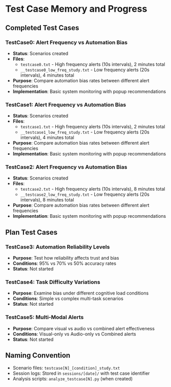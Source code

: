 # Test Case Memory and Progress

## Completed Test Cases

### TestCase0: Alert Frequency vs Automation Bias

- **Status**: Scenarios created
- **Files**:
  - `testcase0.txt` - High frequency alerts (10s intervals), 2 minutes total
  - `__testcase0_low_freq_study.txt` - Low frequency alerts (20s intervals), 4 minutes total
- **Purpose**: Compare automation bias rates between different alert frequencies
- **Implementation**: Basic system monitoring with popup recommendations

### TestCase1: Alert Frequency vs Automation Bias

- **Status**: Scenarios created
- **Files**: 
  - `testcase1.txt` - High frequency alerts (10s intervals), 2 minutes total
  - `__testcase1_low_freq_study.txt` - Low frequency alerts (20s intervals), 4 minutes total
- **Purpose**: Compare automation bias rates between different alert frequencies
- **Implementation**: Basic system monitoring with popup recommendations


### TestCase2: Alert Frequency vs Automation Bias

- **Status**: Scenarios created
- **Files**: 
  - `testcase2.txt` - High frequency alerts (10s intervals), 8 minutes total
  - `__testcase2_low_freq_study.txt` - Low frequency alerts (20s intervals), 8 minutes total
- **Purpose**: Compare automation bias rates between different alert frequencies
- **Implementation**: Basic system monitoring with popup recommendations

## Plan Test Cases
### TestCase3: Automation Reliability Levels
- **Purpose**: Test how reliability affects trust and bias
- **Conditions**: 95% vs 70% vs 50% accuracy rates
- **Status**: Not started

### TestCase4: Task Difficulty Variations
- **Purpose**: Examine bias under different cognitive load conditions
- **Conditions**: Simple vs complex multi-task scenarios
- **Status**: Not started

### TestCase5: Multi-Modal Alerts
- **Purpose**: Compare visual vs audio vs combined alert effectiveness
- **Conditions**: Visual-only vs Audio-only vs Combined alerts
- **Status**: Not started

## Naming Convention
- Scenario files: `testcase[N]_[condition]_study.txt`
- Session logs: Stored in `sessions/[date]/` with test case identifier
- Analysis scripts: `analyze_testcase[N].py` (when created)